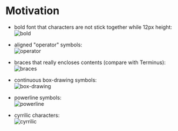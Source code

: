 Motivation
==========

* bold font that characters are not stick together while 12px height:  
![bold](https://cloud.githubusercontent.com/assets/674812/3875854/58ef3912-2156-11e4-9bda-7adbe332ecfe.png)

* aligned "operator" symbols:  
![operator](https://cloud.githubusercontent.com/assets/674812/3875862/75e30df0-2156-11e4-981d-3b08f7460931.png)

* braces that really encloses contents (compare with Terminus):  
![braces](https://cloud.githubusercontent.com/assets/674812/3875867/7f0ef556-2156-11e4-99c7-2c3c919c44d6.png)

* continuous box-drawing symbols:  
![box-drawing](https://f.cloud.github.com/assets/674812/1171914/cd625f40-2111-11e3-8365-48dc6b65d57b.png)

* powerline symbols:  
![powerline](https://cloud.githubusercontent.com/assets/674812/3875868/8b1bfe2a-2156-11e4-96b5-2614ddeb14f6.png)

* cyrrilic characters:  
![cyrrilic](https://cloud.githubusercontent.com/assets/674812/3875878/9fbbc068-2156-11e4-909d-2500baeeb195.png)
